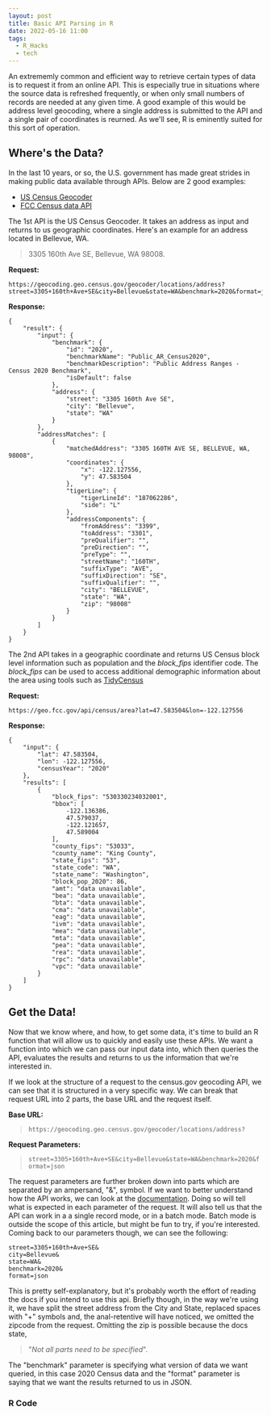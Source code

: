 ```yaml
---
layout: post
title: Basic API Parsing in R
date: 2022-05-16 11:00
tags:
  - R_Hacks
  - tech
---
```


An extrememly common and efficient way to retrieve certain types of data is to request it from an online API.  This is especially true in situations where the source data is refreshed frequently, or when only small numbers of records are needed at any given time.  A good example of this would be address level geocoding, where a single address is submitted to the API and a single pair of coordinates is reurned.  As we'll see, R is eminently suited for this sort of operation.

## Where's the Data?

In the last 10 years, or so, the U.S. government has made great strides in making public data available through APIs.  Below are 2 good examples:

* [US Census Geocoder](https://geocoding.geo.census.gov/)
* [FCC Census data API](https://geo.fcc.gov/api/census/)

The 1st API is the US Census Geocoder. It takes an address as input and returns to us geographic coordinates.  Here's an example for an address located in Bellevue, WA.

> 3305 160th Ave SE, Bellevue, WA 98008.

__Request:__
```
https://geocoding.geo.census.gov/geocoder/locations/address?street=3305+160th+Ave+SE&city=Bellevue&state=WA&benchmark=2020&format=json
```

__Response:__
```
{
    "result": {
        "input": {
            "benchmark": {
                "id": "2020",
                "benchmarkName": "Public_AR_Census2020",
                "benchmarkDescription": "Public Address Ranges - Census 2020 Benchmark",
                "isDefault": false
            },
            "address": {
                "street": "3305 160th Ave SE",
                "city": "Bellevue",
                "state": "WA"
            }
        },
        "addressMatches": [
            {
                "matchedAddress": "3305 160TH AVE SE, BELLEVUE, WA, 98008",
                "coordinates": {
                    "x": -122.127556,
                    "y": 47.583504
                },
                "tigerLine": {
                    "tigerLineId": "187062286",
                    "side": "L"
                },
                "addressComponents": {
                    "fromAddress": "3399",
                    "toAddress": "3301",
                    "preQualifier": "",
                    "preDirection": "",
                    "preType": "",
                    "streetName": "160TH",
                    "suffixType": "AVE",
                    "suffixDirection": "SE",
                    "suffixQualifier": "",
                    "city": "BELLEVUE",
                    "state": "WA",
                    "zip": "98008"
                }
            }
        ]
    }
}
```

The 2nd API takes in a geographic coordinate and returns US Census block level information such as population and the _block_fips_ identifier code.  The _block_fips_ can be used to access additional demographic information about the area using tools such as [TidyCensus](https://walker-data.com/tidycensus/)

__Request:__
```
https://geo.fcc.gov/api/census/area?lat=47.583504&lon=-122.127556
```

__Response:__
```
{
    "input": {
        "lat": 47.583504,
        "lon": -122.127556,
        "censusYear": "2020"
    },
    "results": [
        {
            "block_fips": "530330234032001",
            "bbox": [
                -122.136386,
                47.579037,
                -122.121657,
                47.589004
            ],
            "county_fips": "53033",
            "county_name": "King County",
            "state_fips": "53",
            "state_code": "WA",
            "state_name": "Washington",
            "block_pop_2020": 86,
            "amt": "data unavailable",
            "bea": "data unavailable",
            "bta": "data unavailable",
            "cma": "data unavailable",
            "eag": "data unavailable",
            "ivm": "data unavailable",
            "mea": "data unavailable",
            "mta": "data unavailable",
            "pea": "data unavailable",
            "rea": "data unavailable",
            "rpc": "data unavailable",
            "vpc": "data unavailable"
        }
    ]
}

```

## Get the Data!

Now that we know where, and how, to get some data, it's time to build an R function that will allow us to quickly and easily use these APIs.  We want a function into which we can pass our input data into, which then queries the API, evaluates the results and returns to us the information that we're interested in.  

If we look at the structure of a request to the census.gov geocoding API, we can see that it is structured in a very specific way.  We can break that request URL into 2 parts, the base URL and the request itself.

__Base URL:__

> `https://geocoding.geo.census.gov/geocoder/locations/address?`

__Request Parameters:__

> `street=3305+160th+Ave+SE&city=Bellevue&state=WA&benchmark=2020&format=json`

The request parameters are further broken down into parts which are separated by an ampersand, "&", symbol.  If we want to better understand how the API works, we can look at the [documentation](https://geocoding.geo.census.gov/geocoder/Geocoding_Services_API.html/).  Doing so will tell what is expected in each parameter of the request.  It will also tell us that the API can work in a a single record mode, or in a batch mode.  Batch mode is outside the scope of this article, but might be fun to try, if you're interested.  Coming back to our parameters though, we can see the following:

```
street=3305+160th+Ave+SE&
city=Bellevue&
state=WA&
benchmark=2020&
format=json
```

This is pretty self-explanatory, but it's probably worth the effort of reading the docs if you intend to use this api.  Briefly though, in the way we're using it, we have split the street address from the City and State, replaced spaces with "+" symbols and, the anal-retentive will have noticed, we omitted the zipcode from the request.  Omitting the zip is possible because the docs state, 

> "_Not all parts need to be specified_".  

The "benchmark" parameter is specifying what version of data we want queried, in this case 2020 Census data and the "format" parameter is saying that we want the results returned to us in JSON.

### R Code


